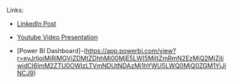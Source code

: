 

Links:

- [LinkedIn Post](https://www.linkedin.com/posts/fasal-mohammed-497463311_businessintelligence-dataanalysis-powerbi-activity-7240638192499007488-13-4?utm_source=share&utm_medium=member_desktop)

- [Youtube Video Presentation](https://youtu.be/_bd52z5zvhg) 

- [Power BI Dashboard]-(https://app.powerbi.com/view?r=eyJrIjoiMjRiMGViZDMtZDhhMi00MjE5LWI5MjItZmRmN2EzMjQ2MjZjIiwidCI6ImM2ZTU0OWIzLTVmNDUtNDAzMi1hYWU5LWQ0MjQ0ZGM1YjJjNCJ9)
